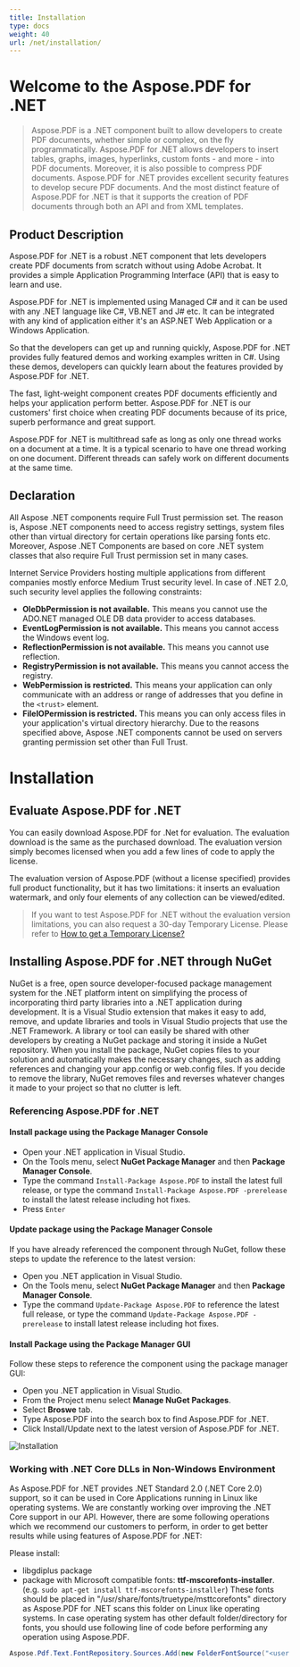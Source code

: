 ```yaml
---
title: Installation
type: docs
weight: 40
url: /net/installation/
---
```

# Welcome to the Aspose.PDF for .NET

>Aspose.PDF is a .NET component built to allow developers to create PDF documents, whether simple or complex, on the fly programmatically. Aspose.PDF for .NET allows developers to insert tables, graphs, images, hyperlinks, custom fonts - and more - into PDF documents. Moreover, it is also possible to compress PDF documents. Aspose.PDF for .NET provides excellent security features to develop secure PDF documents. And the most distinct feature of Aspose.PDF for .NET is that it supports the creation of PDF documents through both an API and from XML templates.

## Product Description
Aspose.PDF for .NET is a robust .NET component that lets developers create PDF documents from scratch without using Adobe Acrobat. It provides a simple Application Programming Interface (API) that is easy to learn and use.

Aspose.PDF for .NET is implemented using Managed C# and it can be used with any .NET language like C#, VB.NET and J# etc. It can be integrated with any kind of application either it's an ASP.NET Web Application or a Windows Application.

So that the developers can get up and running quickly, Aspose.PDF for .NET provides fully featured demos and working examples written in C#. Using these demos, developers can quickly learn about the features provided by Aspose.PDF for .NET.

The fast, light-weight component creates PDF documents efficiently and helps your application perform better. Aspose.PDF for .NET is our customers' first choice when creating PDF documents because of its price, superb performance and great support.

Aspose.PDF for .NET is multithread safe as long as only one thread works on a document at a time. It is a typical scenario to have one thread working on one document. Different threads can safely work on different documents at the same time.

## Declaration
All Aspose .NET components require Full Trust permission set. The reason is, Aspose .NET components need to access registry settings, system files other than virtual directory for certain operations like parsing fonts etc. Moreover, Aspose .NET Components are based on core .NET system classes that also require Full Trust permission set in many cases.

Internet Service Providers hosting multiple applications from different companies mostly enforce Medium Trust security level. In case of .NET 2.0, such security level applies the following constraints:

- **OleDbPermission is not available.** This means you cannot use the ADO.NET managed OLE DB data provider to access databases.
- **EventLogPermission is not available.** This means you cannot access the Windows event log.
- **ReflectionPermission is not available.** This means you cannot use reflection.
- **RegistryPermission is not available.** This means you cannot access the registry.
- **WebPermission is restricted.** This means your application can only communicate with an address or range of addresses that you define in the `<trust>` element.
- **FileIOPermission is restricted.** This means you can only access files in your application's virtual directory hierarchy.
Due to the reasons specified above, Aspose .NET components cannot be used on servers granting permission set other than Full Trust.

# Installation

## Evaluate Aspose.PDF for .NET
You can easily download Aspose.PDF for .Net for evaluation. The evaluation download is the same as the purchased download. The evaluation version simply becomes licensed when you add a few lines of code to apply the license.

The evaluation version of Aspose.PDF (without a license specified) provides full product functionality, but it has two limitations: it inserts an evaluation watermark, and only four elements of any collection can be viewed/edited.

>If you want to test Aspose.PDF for .NET without the evaluation version limitations, you can also request a 30-day Temporary License. Please refer to [How to get a Temporary License?](https://purchase.aspose.com/temporary-license)

## Installing Aspose.PDF for .NET through NuGet
NuGet is a free, open source developer-focused package management system for the .NET platform intent on simplifying the process of incorporating third party libraries into a .NET application during development. It is a Visual Studio extension that makes it easy to add, remove, and update libraries and tools in Visual Studio projects that use the .NET Framework. A library or tool can easily be shared with other developers by creating a NuGet package and storing it inside a NuGet repository. When you install the package, NuGet copies files to your solution and automatically makes the necessary changes, such as adding references and changing your app.config or web.config files. If you decide to remove the library, NuGet removes files and reverses whatever changes it made to your project so that no clutter is left.

### Referencing Aspose.PDF for .NET

#### Install package using the Package Manager Console
- Open your .NET application in Visual Studio.
- On the Tools menu, select **NuGet Package Manager** and then **Package Manager Console**.
- Type the command `Install-Package Aspose.PDF` to install the latest full release, or type the command `Install-Package Aspose.PDF -prerelease` to install the latest release including hot fixes.
- Press `Enter`

#### Update package using the Package Manager Console
If you have already referenced the component through NuGet, follow these steps to update the reference to the latest version:

- Open you .NET application in Visual Studio.
- On the Tools menu, select **NuGet Package Manager** and then **Package Manager Console**.
- Type the command `Update-Package Aspose.PDF` to reference the latest full release, or type the command `Update-Package Aspose.PDF -prerelease` to install latest release including hot fixes.

#### Install Package using the Package Manager GUI
Follow these steps to reference the component using the package manager GUI:

- Open you .NET application in Visual Studio.
- From the Project menu select **Manage NuGet Packages**.
- Select **Broswe** tab.
- Type Aspose.PDF into the search box to find Aspose.PDF for .NET.
- Click Install/Update next to the latest version of Aspose.PDF for .NET.

![Installation](../images/install.gif)

### Working with .NET Core DLLs in Non-Windows Environment
As Aspose.PDF for .NET provides .NET Standard 2.0 (.NET Core 2.0) support, so it can be used in Core Applications running in Linux like operating systems. We are constantly working over improving the .NET Core support in our API. However, there are some following operations which we recommend our customers to perform, in order to get better results while using features of Aspose.PDF for .NET:

Please install:

- libgdiplus package
- package with Microsoft compatible fonts: **ttf-mscorefonts-installer**. (e.g. `sudo apt-get install ttf-mscorefonts-installer`)
These fonts should be placed in "/usr/share/fonts/truetype/msttcorefonts" directory as Aspose.PDF for .NET scans this folder on Linux like operating systems. In case operating system has other default folder/directory for fonts, you should use following line of code before performing any operation using Aspose.PDF.

```csharp
Aspose.Pdf.Text.FontRepository.Sources.Add(new FolderFontSource("<user's path to ms fonts>"));
```
